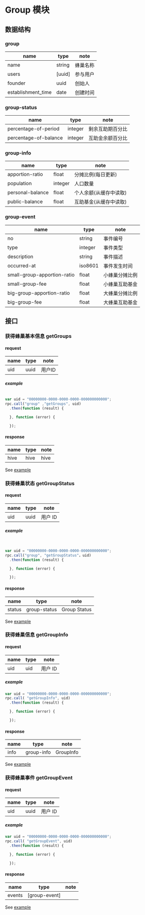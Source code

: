 # Group 模块

## 数据结构

### group

|name|type|note|
|----|----|----|
|name|string|蜂巢名称|
|users|[uuid]|参与用户|
|founder|uuid|创始人|
|establishment_time|date|创建时间|
### group-status

|name|type|note|
|----|----|----|
|percentage-of-period|integer|剩余互助期百分比|
|percentage-of-balance|integer|互助金余额百分比|

### group-info

|name|type|note|
|----|----|----|
|apportion-ratio|float|分摊比例(每日更新)|
|population|integer|人口数量|
|personal-balance|float|个人余额(从缓存中读取)|
|public-balance|float|互助基金(从缓存中读取)|

### group-event

|name|type|note|
|----|----|----|
|no|string|事件编号|
|type|integer|事件类型|
|description|string|事件描述|
|occurred-at|iso8601|事件发生时间|
|small-group-apportion-ratio|float|小蜂巢分摊比例|
|small-group-fee|float|小蜂巢互助基金|
|big-group-apportion-ratio|float|大蜂巢分摊比例|
|big-group-fee|float|大蜂巢互助基金|

## 接口

### 获得蜂巢基本信息 getGroups

#### request

|name|type|note|
|----|----|----|
|uid|uuid|用户ID|

##### example

```javascript

var uid = "00000000-0000-0000-0000-000000000000";
rpc.call("group" ,"getGroups", uid)
  .then(function (result) {

  }, function (error) {

  });
```

#### response

|name|type|note|
|----|----|----|
|hive|hive|hive|

See [example](../data/hive/getSmallHiveStatus.json)

### 获得蜂巢状态 getGroupStatus

#### request

|name|type|note|
|----|----|----|
|uid|uuid|用户 ID|

##### example

```javascript


var uid = "00000000-0000-0000-0000-000000000000";
rpc.call("group", "getGroupStatus"，uid)
  .then(function (result) {

  }, function (error) {

  });
```

#### response

|name|type|note|
|----|----|----|
|status|group-status|Group Status|

See [example](../data/hive/getBigHiveStatus.json)




### 获得蜂巢信息 getGroupInfo

#### request

|name|type|note|
|----|----|----|
|uid|uid|用户 ID|

##### example

```javascript
var uid = "00000000-0000-0000-0000-000000000000";
rpc.call( "getGroupInfo", uid)
  .then(function (result) {

  }, function (error) {

  });
```

#### response

|name|type|note|
|----|----|----|
|info|group-info|GroupInfo|



See [example](../data/hive/getHiveInfo.json)






### 获得蜂巢事件 getGroupEvent

#### request

|name|type|note|
|----|----|----|
|uid|uuid|用户 ID|

##### example

```javascript
var uid = "00000000-0000-0000-0000-000000000000";
rpc.call( "getGroupEvent", uid)
  .then(function (result) {

  }, function (error) {

  });
```

#### response

|name|type|note|
|----|----|----|
|events|[group-event]|

See [example](../data/hive/getTransactionHistory.json)
